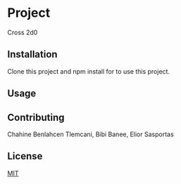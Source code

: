 # Project

Cross 2d0

## Installation

Clone this project and npm install for to use this project.

## Usage



## Contributing
Chahine Benlahcen Tlemcani, Bibi Banee, Elior Sasportas

## License
[MIT](https://choosealicense.com/licenses/mit/)